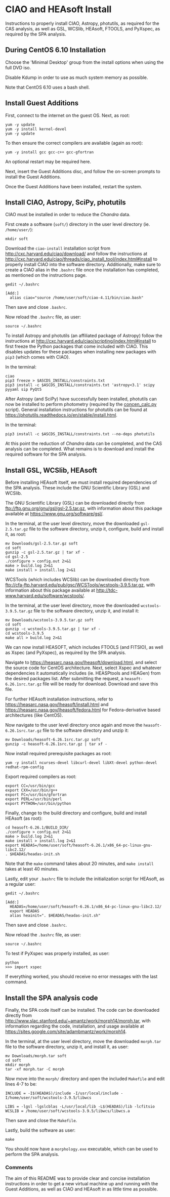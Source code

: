 # CIAO and HEAsoft Install #

Instructions to properly install CIAO, Astropy, photutils, as required for the CAS analysis, as well as GSL, WCSlib, HEAsoft, FTOOLS, and PyXspec, as required by the SPA analysis.

## During CentOS 6.10 Installation ##

Choose the 'Minimal Desktop' group from the install options when using the full DVD iso.

Disable Kdump in order to use as much system memory as possible.

Note that CentOS 6.10 uses a bash shell.

## Install Guest Additions ##

First, connect to the internet on the guest OS. Next, as root: 
```
yum -y update
yum -y install kernel-devel
yum -y update
```
To then ensure the correct compilers are available (again as root):
```
yum -y install gcc gcc-c++ gcc-gfortran
```
An optional restart may be required here.

Next, insert the Guest Additions disc, and follow the on-screen prompts to install the Guest Additions.

Once the Guest Additions have been installed, restart the system.

## Install CIAO, Astropy, SciPy, photutils ##

CIAO must be installed in order to reduce the *Chandra* data.

First create a software (`soft/`) directory in the user level directory (ie. `/home/user/`):
```
mkdir soft
```

Download the `ciao-install` installation script from http://cxc.harvard.edu/ciao/download/ and follow the instructions at http://cxc.harvard.edu/ciao/threads/ciao_install_tool/index.html#install to properly install CIAO into the software directory. Additionally, make sure to create a CIAO alias in the `.bashrc` file once the installation has completed, as mentioned on the instructions page.
```
gedit ~/.bashrc

[Add:]
  alias ciao="source /home/user/soft/ciao-4.11/bin/ciao.bash"
```
Then save and close `.bashrc`.

Now reload the `.bashrc` file, as user:
```
source ~/.bashrc
```

To install Astropy and photutils (an affiliated package of Astropy) follow the instructions at http://cxc.harvard.edu/ciao/scripting/index.html#install to first freeze the Python packages that come included with CIAO. This disables updates for these packages when installing new packages with `pip3` (which comes with CIAO).

In the terminal:
```
ciao
pip3 freeze > $ASCDS_INSTALL/constraints.txt
pip3 install -c $ASCDS_INSTALL/constraints.txt 'astropy<3.1' scipy pyyaml sip PyQt5
```

After Astropy (and SciPy) have successfully been installed, photutils can now be installed to perform photometry (required by the [concen_calc.py](/reduction/concen_calc.py) script). General installation instructions for photutils can be found at https://photutils.readthedocs.io/en/stable/install.html.

In the terminal:
```
pip3 install -c $ASCDS_INSTALL/constraints.txt --no-deps photutils
```

At this point the reduction of *Chandra* data can be completed, and the CAS analysis can be completed. What remains is to download and install the required software for the SPA analysis.

## Install GSL, WCSlib, HEAsoft ##

Before installing HEAsoft itself, we must install required dependencies of the SPA analysis. These include the GNU Scientific Library (GSL) and WCSlib.

The GNU Scientific Library (GSL) can be downloaded directly from ftp://ftp.gnu.org/gnu/gsl/gsl-2.5.tar.gz, with information about this package available at https://www.gnu.org/software/gsl/.

In the terminal, at the user level directory, move the downloaded `gsl-2.5.tar.gz` file to the software directory, unzip it, configure, build and install it, as root:
```
mv Downloads/gsl-2.5.tar.gz soft
cd soft
gunzip -c gsl-2.5.tar.gz | tar xf -
cd gsl-2.5
./configure > config.out 2>&1
make > build.log 2>&1
make install > install.log 2>&1
```

WCSTools (which includes WCSlib) can be downloaded directly from ftp://cfa-ftp.harvard.edu/pub/gsc/WCSTools/wcstools-3.9.5.tar.gz, with information about this package available at http://tdc-www.harvard.edu/software/wcstools/.

In the terminal, at the user level directory, move the downloaded `wcstools-3.9.5.tar.gz` file to the software directory, unzip it, and install it:
```
mv Downloads/wcstools-3.9.5.tar.gz soft
cd soft
gunzip -c wcstools-3.9.5.tar.gz | tar xf -
cd wcstools-3.9.5
make all > build.log 2>&1
```

We can now install HEASOFT, which includes FTOOLS (and FITSIO), as well as Xspec (and PyXspec), as required by the SPA analysis.

Navigate to https://heasarc.nasa.gov/lheasoft/download.html, and select the source code for CentOS architecture.
Next, select Xspec and whatever dependencies it automatically includes (ie. HEASPtools and HEAGen) from the desired packages list.
After submitting the request, a `heasoft-6.26.1src.tar.gz` file will be ready for download. Download and save this file.

For further HEAsoft installation instructions, refer to https://heasarc.nasa.gov/lheasoft/install.html and https://heasarc.nasa.gov/lheasoft/fedora.html for Fedora-derivative based architectures (like CentOS).

Now navigate to the user level directory once again and move the `heasoft-6.26.1src.tar.gz` file to the software directory and unzip it:
```
mv Downloads/heasoft-6.26.1src.tar.gz soft
gunzip -c heasoft-6.26.1src.tar.gz | tar xf -
```

Now install required prerequisite packages as root:
```
yum -y install ncurses-devel libcurl-devel libXt-devel python-devel redhat-rpm-config
```

Export required compilers as root:
```
export CC=/usr/bin/gcc
export CXX=/usr/bin/g++
export FC=/usr/bin/gfortran
export PERL=/usr/bin/perl
export PYTHON=/usr/bin/python
```

Finally, change to the build directory and configure, build and install HEAsoft (as root):
```
cd heasoft-6.26.1/BUILD_DIR/
./configure > config.out 2>&1
make > build.log 2>&1
make install > install.log 2>&1
export HEADAS=/home/user/soft/heasoft-6.26.1/x86_64-pc-linux-gnu-libc2.12/
. $HEADAS/headas-init.sh
```
Note that the `make` command takes about 20 minutes, and `make install` takes at least 40 minutes.

Lastly, edit your `.bashrc` file to include the initialization script for HEAsoft, as a regular user:
```
gedit ~/.bashrc

[Add:]
  HEADAS=/home/user/soft/heasoft-6.26.1/x86_64-pc-linux-gnu-libc2.12/
  export HEADAS
  alias heainit=". $HEADAS/headas-init.sh"
```
Then save and close `.bashrc`.

Now reload the `.bashrc` file, as user:
```
source ~/.bashrc
```

To test if PyXspec was properly installed, as user:
```
python
>>> import xspec
```

If everything worked, you should receive no error messages with the last command.

## Install the SPA analysis code ##

Finally, the SPA code itself can be installed. The code can be downloaded directly from http://www.slac.stanford.edu/~amantz/work/morph14/morph.tar, with information regarding the code, installation, and usage available at https://sites.google.com/site/adambmantz/work/morph14.

In the terminal, at the user level directory, move the downloaded `morph.tar` file to the software directory, unzip it, and install it, as user:
```
mv Downloads/morph.tar soft
cd soft
mkdir morph
tar -xf morph.tar -C morph
```

Now move into the `morph/` directory and open the included `Makefile` and edit lines 4-7 to be:
```
INCLUDE = -I$(HEADAS)/include -I/usr/local/include -I/home/user/soft/wcstools-3.9.5/libwcs

LIBS = -lgsl -lgslcblas -L/usr/local/lib -L$(HEADAS)/lib -lcfitsio
WCSLIB = /home/user/soft/wcstools-3.9.5/libwcs/libwcs.a
```
Then save and close the `Makefile`.

Lastly, build the software as user:
```
make
```

You should now have a `morphology.exe` executable, which can be used to perform the SPA analysis.

### Comments ###

The aim of this README was to provide clear and concise installation instructions in order to get a new virtual machine up and running with the Guest Additions, as well as CIAO and HEAsoft in as little time as possible.
